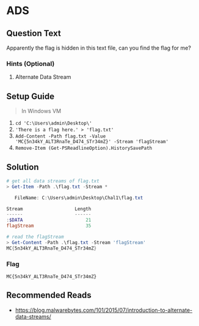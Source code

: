 # ADS

## Question Text

Apparently the flag is hidden in this text file, can you find the flag for me? 

### Hints (Optional)
1. Alternate Data Stream

## Setup Guide
> In Windows VM
1. `cd 'C:\Users\admin\Desktop\'`
2. `'There is a flag here.' > 'flag.txt'`
3. `Add-Content -Path flag.txt -Value 'MC{5n34kY_ALT3RnaTe_D474_STr34mZ}' -Stream 'flagStream'`
4. `Remove-Item (Get-PSReadlineOption).HistorySavePath`

## Solution
```powershell
# get all data streams of flag.txt
> Get-Item -Path .\flag.txt -Stream *

   FileName: C:\Users\admin\Desktop\Chal1\flag.txt

Stream                   Length
------                   ------
:$DATA                       21
flagStream                   35

# read the flagStream
> Get-Content -Path .\flag.txt -Stream 'flagStream'
MC{5n34kY_ALT3RnaTe_D474_STr34mZ}
```

### Flag
`MC{5n34kY_ALT3RnaTe_D474_STr34mZ}`

## Recommended Reads
* https://blog.malwarebytes.com/101/2015/07/introduction-to-alternate-data-streams/
